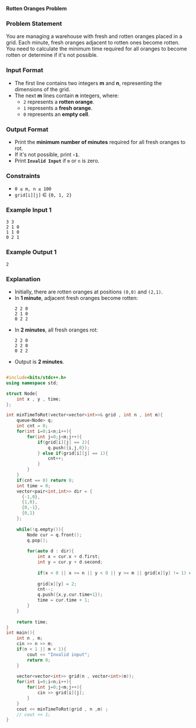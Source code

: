 **Rotten Oranges Problem**  

### **Problem Statement**  
You are managing a warehouse with fresh and rotten oranges placed in a grid. Each minute, fresh oranges adjacent to rotten ones become rotten. You need to calculate the minimum time required for all oranges to become rotten or determine if it's not possible.  

### **Input Format**  
- The first line contains two integers **m** and **n**, representing the dimensions of the grid.  
- The next **m** lines contain **n** integers, where:  
  - `2` represents a **rotten orange**.  
  - `1` represents a **fresh orange**.  
  - `0` represents an **empty cell**.  

### **Output Format**  
- Print the **minimum number of minutes** required for all fresh oranges to rot.  
- If it's not possible, print **`-1`**.  
- Print **`Invalid Input`** if `m` or `n` is zero.  

### **Constraints**  
- `0 ≤ m, n ≤ 100`  
- `grid[i][j]` ∈ `{0, 1, 2}`  

### **Example Input 1**  
```
3 3  
2 1 0  
1 1 0  
0 2 1  
```  

### **Example Output 1**  
```
2  
```

### **Explanation**  
- Initially, there are rotten oranges at positions `(0,0)` and `(2,1)`.  
- In **1 minute**, adjacent fresh oranges become rotten:  
  ```
  2 2 0  
  2 1 0  
  0 2 2  
  ```
- In **2 minutes**, all fresh oranges rot:  
  ```
  2 2 0  
  2 2 0  
  0 2 2  
  ```
- Output is **2 minutes**.  

```cpp []

#include<bits/stdc++.h>
using namespace std;

struct Node{
    int x , y , time;  
};

int minTimeToRot(vector<vector<int>>& grid , int n , int m){
    queue<Node> q;
    int cnt = 0;
    for(int i=0;i<n;i++){
        for(int j=0;j<m;j++){
            if(grid[i][j] == 2){
                q.push({i,j,0});
            } else if(grid[i][j] == 1){
                cnt++;
            }
        }
    }
    if(cnt == 0) return 0;
    int time = 0;
    vector<pair<int,int>> dir = {
      {-1,0},  
      {1,0},  
      {0,-1},  
      {0,1}  
    };
    
    while(!q.empty()){
        Node cur = q.front();
        q.pop();
        
        for(auto d : dir){
            int x = cur.x + d.first;
            int y = cur.y + d.second;
        
            if(x < 0 || x >= n || y < 0 || y >= m || grid[x][y] != 1) continue;
            
            grid[x][y] = 2;
            cnt--;
            q.push({x,y,cur.time+1});
            time = cur.time + 1;
        }
    }
    
    return time;
}
int main(){
    int n , m;
    cin >> n >> m;
    if(n < 1 || m < 1){
        cout << "Invalid input";
        return 0;
    }
    
    vector<vector<int>> grid(n , vector<int>(m));
    for(int i=0;i<n;i++){
        for(int j=0;j<m;j++){
            cin >> grid[i][j];
        }
    }
    cout << minTimeToRot(grid , n ,m) ;
    // cout << 1;
}

```
